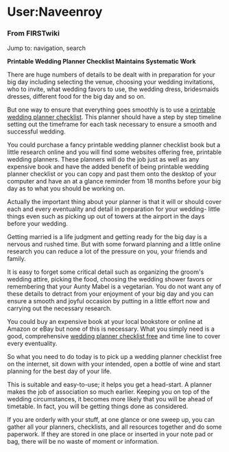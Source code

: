 

# User:Naveenroy

### From FIRSTwiki

Jump to: navigation, search

**Printable Wedding Planner Checklist Maintains Systematic Work**

  
There are huge numbers of details to be dealt with in preparation for your big
day including selecting the venue, choosing your wedding invitations, who to
invite, what wedding favors to use, the wedding dress, bridesmaids dresses,
different food for the big day and so on.

But one way to ensure that everything goes smoothly is to use a [printable
wedding planner checklist](http://myvivahplanner.com/
"http://myvivahplanner.com/" ). This planner should have a step by step
timeline setting out the timeframe for each task necessary to ensure a smooth
and successful wedding.

You could purchase a fancy printable wedding planner checklist book but a
little research online and you will find some websites offering free,
printable wedding planners. These planners will do the job just as well as any
expensive book and have the added benefit of being printable wedding planner
checklist or you can copy and past them onto the desktop of your computer and
have an at a glance reminder from 18 months before your big day as to what you
should be working on.

Actually the important thing about your planner is that it will or should
cover each and every eventuality and detail in preparation for your wedding-
little things even such as picking up out of towers at the airport in the days
before your wedding.

Getting married is a life judgment and getting ready for the big day is a
nervous and rushed time. But with some forward planning and a little online
research you can reduce a lot of the pressure on you, your friends and family.

It is easy to forget some critical detail such as organizing the groom's
wedding attire, picking the food, choosing the wedding shower favors or
remembering that your Aunty Mabel is a vegetarian. You do not want any of
these details to detract from your enjoyment of your big day and you can
ensure a smooth and joyful occasion by putting in a little effort now and
carrying out the necessary research.

You could buy an expensive book at your local bookstore or online at Amazon or
eBay but none of this is necessary. What you simply need is a good,
comprehensive [wedding planner checklist free](http://myvivahplanner.com/
"http://myvivahplanner.com/" ) and time line to cover every eventuality.

So what you need to do today is to pick up a wedding planner checklist free on
the internet, sit down with your intended, open a bottle of wine and start
planning for the best day of your life.

This is suitable and easy-to-use; it helps you get a head-start. A planner
makes the job of association so much earlier. Keeping you on top of the
wedding circumstances, it becomes more likely that you will be ahead of
timetable. In fact, you will be getting things done as considered.

If you are orderly with your stuff, at one glance or one sweep up, you can
gather all your planners, checklists, and all resources together and do some
paperwork. If they are stored in one place or inserted in your note pad or
bag, there will be no waste of moment or information.

